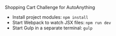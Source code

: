 Shopping Cart Challenge for AutoAnything

* Install project modules: `npm install`
* Start Webpack to watch JSX files: `npm run dev`
* Start Gulp in a separate terminal: `gulp`
